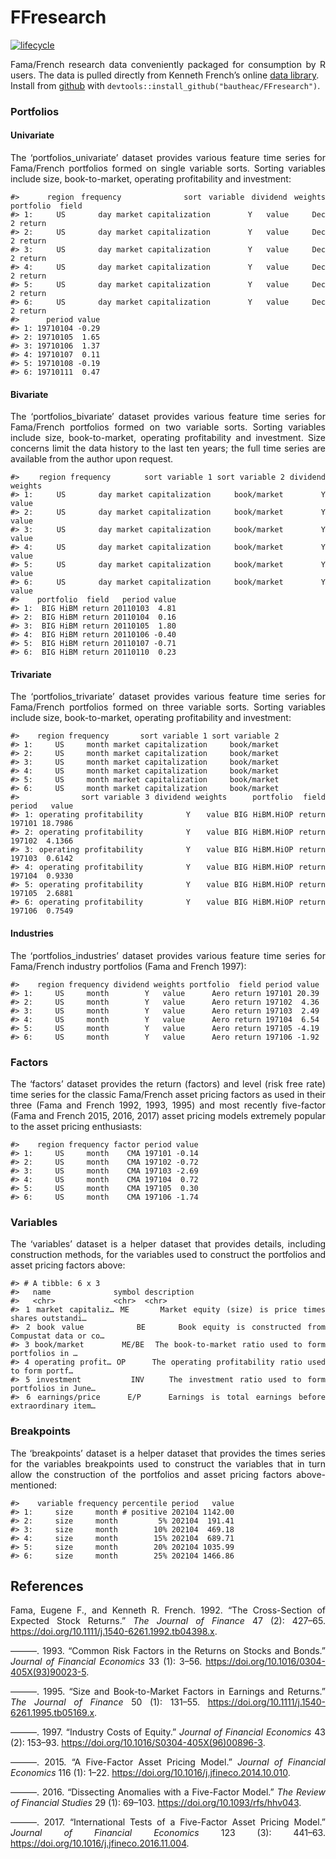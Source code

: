 FFresearch
================

[![lifecycle](https://img.shields.io/badge/lifecycle-experimental-orange.svg)](https://www.tidyverse.org/lifecycle/#experimental)

<style> body {text-align: justify} </style>

Fama/French research data conveniently packaged for consumption by R
users. The data is pulled directly from Kenneth French’s online [data
library](http://mba.tuck.dartmouth.edu/pages/faculty/ken.french/data_library.html).  
Install from [github](https://github.com/bautheac/FFresearch/) with
`devtools::install_github("bautheac/FFresearch")`.

### Portfolios

#### Univariate

The ‘portfolios\_univariate’ dataset provides various feature time
series for Fama/French portfolios formed on single variable sorts.
Sorting variables include size, book-to-market, operating profitability
and investment:

    #>    region frequency         sort variable dividend weights portfolio  field
    #> 1:     US       day market capitalization        Y   value     Dec 2 return
    #> 2:     US       day market capitalization        Y   value     Dec 2 return
    #> 3:     US       day market capitalization        Y   value     Dec 2 return
    #> 4:     US       day market capitalization        Y   value     Dec 2 return
    #> 5:     US       day market capitalization        Y   value     Dec 2 return
    #> 6:     US       day market capitalization        Y   value     Dec 2 return
    #>      period value
    #> 1: 19710104 -0.29
    #> 2: 19710105  1.65
    #> 3: 19710106  1.37
    #> 4: 19710107  0.11
    #> 5: 19710108 -0.19
    #> 6: 19710111  0.47

#### Bivariate

The ‘portfolios\_bivariate’ dataset provides various feature time series
for Fama/French portfolios formed on two variable sorts. Sorting
variables include size, book-to-market, operating profitability and
investment. Size concerns limit the data history to the last ten years;
the full time series are available from the author upon request.

    #>    region frequency       sort variable 1 sort variable 2 dividend weights
    #> 1:     US       day market capitalization     book/market        Y   value
    #> 2:     US       day market capitalization     book/market        Y   value
    #> 3:     US       day market capitalization     book/market        Y   value
    #> 4:     US       day market capitalization     book/market        Y   value
    #> 5:     US       day market capitalization     book/market        Y   value
    #> 6:     US       day market capitalization     book/market        Y   value
    #>    portfolio  field   period value
    #> 1:  BIG HiBM return 20110103  4.81
    #> 2:  BIG HiBM return 20110104  0.16
    #> 3:  BIG HiBM return 20110105  1.80
    #> 4:  BIG HiBM return 20110106 -0.40
    #> 5:  BIG HiBM return 20110107 -0.71
    #> 6:  BIG HiBM return 20110110  0.23

#### Trivariate

The ‘portfolios\_trivariate’ dataset provides various feature time
series for Fama/French portfolios formed on three variable sorts.
Sorting variables include size, book-to-market, operating profitability
and investment:

    #>    region frequency       sort variable 1 sort variable 2
    #> 1:     US     month market capitalization     book/market
    #> 2:     US     month market capitalization     book/market
    #> 3:     US     month market capitalization     book/market
    #> 4:     US     month market capitalization     book/market
    #> 5:     US     month market capitalization     book/market
    #> 6:     US     month market capitalization     book/market
    #>            sort variable 3 dividend weights     portfolio  field period   value
    #> 1: operating profitability        Y   value BIG HiBM.HiOP return 197101 18.7986
    #> 2: operating profitability        Y   value BIG HiBM.HiOP return 197102  4.1366
    #> 3: operating profitability        Y   value BIG HiBM.HiOP return 197103  0.6142
    #> 4: operating profitability        Y   value BIG HiBM.HiOP return 197104  0.9330
    #> 5: operating profitability        Y   value BIG HiBM.HiOP return 197105  2.6881
    #> 6: operating profitability        Y   value BIG HiBM.HiOP return 197106  0.7549

#### Industries

The ‘portfolios\_industries’ dataset provides various feature time
series for Fama/French industry portfolios (Fama and French 1997):

    #>    region frequency dividend weights portfolio  field period value
    #> 1:     US     month        Y   value      Aero return 197101 20.39
    #> 2:     US     month        Y   value      Aero return 197102  4.36
    #> 3:     US     month        Y   value      Aero return 197103  2.49
    #> 4:     US     month        Y   value      Aero return 197104  6.54
    #> 5:     US     month        Y   value      Aero return 197105 -4.19
    #> 6:     US     month        Y   value      Aero return 197106 -1.92

### Factors

The ‘factors’ dataset provides the return (factors) and level (risk free
rate) time series for the classic Fama/French asset pricing factors as
used in their three (Fama and French 1992, 1993, 1995) and most recently
five-factor (Fama and French 2015, 2016, 2017) asset pricing models
extremely popular to the asset pricing enthusiasts:

    #>    region frequency factor period value
    #> 1:     US     month    CMA 197101 -0.14
    #> 2:     US     month    CMA 197102 -0.72
    #> 3:     US     month    CMA 197103 -2.69
    #> 4:     US     month    CMA 197104  0.72
    #> 5:     US     month    CMA 197105  0.30
    #> 6:     US     month    CMA 197106 -1.74

### Variables

The ‘variables’ dataset is a helper dataset that provides details,
including construction methods, for the variables used to construct the
portfolios and asset pricing factors above:

    #> # A tibble: 6 x 3
    #>   name              symbol description                                          
    #>   <chr>             <chr>  <chr>                                                
    #> 1 market capitaliz… ME     Market equity (size) is price times shares outstandi…
    #> 2 book value        BE     Book equity is constructed from Compustat data or co…
    #> 3 book/market       ME/BE  The book-to-market ratio used to form portfolios in …
    #> 4 operating profit… OP     The operating profitability ratio used to form portf…
    #> 5 investment        INV    The investment ratio used to form portfolios in June…
    #> 6 earnings/price    E/P    Earnings is total earnings before extraordinary item…

### Breakpoints

The ‘breakpoints’ dataset is a helper dataset that provides the times
series for the variables breakpoints used to construct the variables
that in turn allow the construction of the portfolios and asset pricing
factors above-mentioned:

    #>    variable frequency percentile period   value
    #> 1:     size     month # positive 202104 1142.00
    #> 2:     size     month         5% 202104  191.41
    #> 3:     size     month        10% 202104  469.18
    #> 4:     size     month        15% 202104  689.71
    #> 5:     size     month        20% 202104 1035.99
    #> 6:     size     month        25% 202104 1466.86

## References

<div id="refs" class="references">

<div id="ref-fama_cross_section_1992">

Fama, Eugene F., and Kenneth R. French. 1992. “The Cross-Section of
Expected Stock Returns.” *The Journal of Finance* 47 (2): 427–65.
<https://doi.org/10.1111/j.1540-6261.1992.tb04398.x>.

</div>

<div id="ref-fama_common_1993">

———. 1993. “Common Risk Factors in the Returns on Stocks and Bonds.”
*Journal of Financial Economics* 33 (1): 3–56.
<https://doi.org/10.1016/0304-405X(93)90023-5>.

</div>

<div id="ref-fama_size_1995">

———. 1995. “Size and Book-to-Market Factors in Earnings and Returns.”
*The Journal of Finance* 50 (1): 131–55.
<https://doi.org/10.1111/j.1540-6261.1995.tb05169.x>.

</div>

<div id="ref-fama_industry_1997">

———. 1997. “Industry Costs of Equity.” *Journal of Financial Economics*
43 (2): 153–93. <https://doi.org/10.1016/S0304-405X(96)00896-3>.

</div>

<div id="ref-fama_five_factor_2015">

———. 2015. “A Five-Factor Asset Pricing Model.” *Journal of Financial
Economics* 116 (1): 1–22.
<https://doi.org/10.1016/j.jfineco.2014.10.010>.

</div>

<div id="ref-fama_dissecting_2016">

———. 2016. “Dissecting Anomalies with a Five-Factor Model.” *The Review
of Financial Studies* 29 (1): 69–103.
<https://doi.org/10.1093/rfs/hhv043>.

</div>

<div id="ref-fama_international_2017">

———. 2017. “International Tests of a Five-Factor Asset Pricing Model.”
*Journal of Financial Economics* 123 (3): 441–63.
<https://doi.org/10.1016/j.jfineco.2016.11.004>.

</div>

</div>
